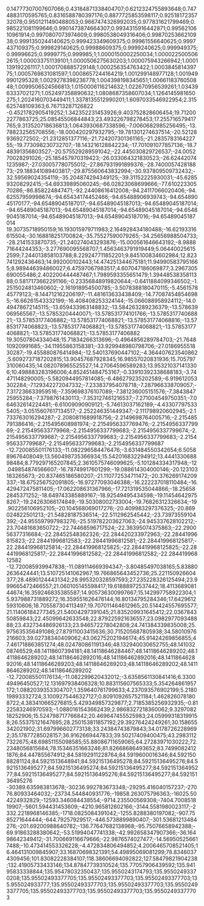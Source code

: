 0.14777307007607066;0.43184871338404707;0.6212324755893648;0.7474883170595765;0.8316588780397176;0.8877725853598117;0.9251817235732078;0.9501211490488053;0.9667474326992035;0.977831621799469;0.985221081199646;0.9901473874664307;0.9934315916442871;0.9956210610961914;0.9970807073974609;0.9980538049316406;0.9987025366210938;0.9991350244140625;0.999423349609375;0.99961556640625;0.9997437109375;0.999829140625;0.99988609375;0.9999240625;0.999949375;0.99996625;0.9999775;0.999985;1;1.0000150002250034;1.0000225005062615;1.000033751139101;1.0000506275630203;1.000075943266942;1.0001139192261117;1.0001708885729148;1.000256354763422;1.000384581439775;1.0005769831081597;1.0008657244164219;1.001299148977128;1.0019499901295328;1.0029278398236778;1.004398198345651;1.0066118376050848;1.0099506524566813;1.0150006116214632;1.022670956539261;1.0343963337021271;1.052497358890632;1.0808687358607034;1.1264145981650275;1.2024160703449411;1.3378135512990201;1.6097033546922954;2.315625748109363;6.76713287126822
-0.4521782905419252;1.342352231453926;9.403752828606454;19.712002277863725;25.08545506844843;23.493226798278453;17.255716579417765;9.313520718636813;1.0643930687338596;-7.0060682985256495;-13.788232565708556;-18.000420297932795;-19.781301274637514;-20.521289369272502;-21.2312851377116;-21.724207301361165;-21.283578316422755;-19.773098230732707;-18.143216128842234;-17.701091077857136;-18.748391356803527;-20.575529289591042;-22.445030829726537;-24.005270028291026;-25.185457970319423;-26.033064321830523;-26.624420741235987;-27.030057780755012;-27.867931991899376;-28.740005742818873;-29.188341089403817;-29.875560643832994;-30.937809509732432;-32.59569024354119;-35.204874294349125;-39.31152225930031;-45.628593208292415;-54.69339895060245;-66.02823068699666;-77.61022330570286;-86.858224847471;-92.24408616412008;-94.24117066020406;-94.62557959998674;-94.65434174452466;-94.65488906939743;-94.65489045170177;-94.65489045187017;-94.65489045187013;-94.65489045187014;-94.65489045187013;-94.65489045187014;-94.65489045187014;-94.65489045187014;-94.65489045187013;-94.65489045187016;-94.65489045187014
19.30735718950159;16.193015979711983;2.164928434180488;-16.62193316615504;-30.168818251700824;-35.75527590079265;-34.25656988504733;-28.2141533870735;-21.240274043293876;-15.000561646643192;-8.988871644244353;-3.277690095568707;1.4563463791919449;5.064400256152599;7.244013858103788;8.229247711852201;9.845100834602984;12.823741292436463;14.992000102443;14.474251344675181;11.949905837951665;8.989446394860027;6.47597067983517;4.607047186069877;3.2967305690055486;2.402200444487467;1.7989593355651479;1.3944853835811388;0.5817173662291166;-0.23356848919820644;-0.6411884099346502;-1.2515024813460602;-2.161918954500785;-3.5078388180470115;-5.456157845779123;-8.144712162206197;-11.481613633438409;-14.770874548546985;-16.66261543332199;-16.408408253324144;-15.066088958924112;-14.049478672145115;-13.659433963148832;-13.584263289236379;-13.578639069565567;-13.57853204440071;-13.578531774101766;-13.578531774068821;-13.57853177406882;-13.578531774068821;-13.578531774068816;-13.578531774068823;-13.578531774068821;-13.578531774068821;-13.578531774068821;-13.578531774068821;-13.57853177406882
19.30507804334048;15.71834266313696;-0.4964856289784703;-21.764810920991685;-34.11955863158381;-33.929948980798706;-27.018695551830287;-19.455880876414984;-12.540137690447102;-4.364407623540862;5.6092737187202815;13.90457687928345;16.98557020831936;15.705797310060435;14.082078965525527;14.27064596589283;13.953210371413306;10.498883283196006;4.852451484753167;-0.33910392338688183;-3.74471148290005;-5.5820944957814085;-6.486279235202589;-6.919612053302284;-7.129342272047332;-7.233837954078718;-7.287966338709057;-7.317236633959516;-7.359698376107089;-7.381236005151576;-7.384384725955284;-7.3798761430113;-7.353127461216537;-7.271004549750351;-7.064632614224481;-6.61009090909121;-5.74613037162189;-4.433077975335405;-3.0515607617134517;-2.252246351449347;-2.111798920602945;-2.1733763016294287;-2.2080811689918756;-2.2149698764005716;-2.215485791386416;-2.215495608981974;-2.2154956337769476;-2.215495633779969;-2.215495633779968;-2.2154956337799683;-2.2154956337799674;-2.2154956337799687;-2.2154956337799683;-2.2154956337799683;-2.2154956337799687;-2.2154956337799683;-2.2154956337799687
-12.720085501176133;-11.082296584476476;-3.631484550342654;6.505889676408049;13.560498735366934;15.542016832294912;13.444133068898484;8.779297165207845;2.3610575746099625;-5.101284334317948;-12.049854874566607;-16.78749917601299;-19.088614304000146;-20.123103183265673;-20.837465186580207;-21.110772534711472;-20.376269174209337;-18.675256752091805;-16.97277093046388;-16.222237018110484;-16.429472475811405;-17.062208631367966;-17.721319535044866;-18.256582845371252;-18.649743385889167;-18.92549495434598;-19.114546429758267;-19.24263066174849;-19.50308002733004;-19.76826312326634;-19.902256106952105;-20.104568069017276;-20.409983297376325;-20.869024822501213;-21.54828187536514;-22.5112962545442;-23.73973559104392;-24.955597997983276;-25.519782203627063;-24.945337628102212;-23.70481683650722;-22.74468596717524;-22.36395074375863;-22.290056377316684;-22.28452548362326;-22.284420233972963;-22.28441996815823;-22.28441996812583;-22.28441996812581;-22.284419968125817;-22.284419968125814;-22.284419968125825;-22.284419968125825;-22.284419968125817;-22.28441996812582;-22.28441996812582;-22.28441996812582
-12.720085939947838;-11.089114669394347;-3.80485497038165;5.838802636424441;13.510725141062967;19.766865643452736;25.221150926604377;28.48901244431342;28.995320328597593;27.235228326125494;23.999665472466557;21.060105145598417;19.61888972537442;18.411368908144674;16.359246835385587;14.905736300997667;15.142997758922304;15.937988731889272;16.359551626476144;16.80134795284346;17.642961259310606;18.705587304113497;19.707011464612965;20.514424557695577;21.11406184277345;21.54004297391045;21.835209931645412;22.036784350859843;22.45099642633548;22.879225921636557;23.098297709348888;23.432734486926133;23.946572278042808;24.741384339835008;25.975635356491086;27.87911003415636;30.715205687805938;34.58010976216603;39.02738340409062;43.062752021946174;45.91424269856855;47.461718863851274;48.024780861191346;48.132940030652755;48.14103208746529;48.14118607394181;48.14118646284467;48.14118646289202;48.14118646289202;48.141186462892016;48.141186462892016;48.141186462892016;48.14118646289203;48.14118646289203;48.14118646289202;48.14118646289202;48.14118646289202
-12.720085501176134;-11.082299620432012;-3.6358561130841416;6.330049496450527;12.131697938406328;10.883115607565333;5.354264861957172;1.0882039353304707;1.359640761799633;4.237093576902199;5.218019893332724;3.1009275446327127;0.8091092657521184;1.4628260781808722;4.383410665276815;5.429349857329877;2.7185385256932935;-0.8122583246970593;-1.0880161543662439;2.9868327218360062;9.329708218252906;15.524798717766842;20.469647455525983;24.059993183199158;26.55375121647695;28.250153811857192;29.39276424249261;30.158655342021902;31.697996602773138;33.24384743879843;34.01787262289692;35.17877285028157;36.9162669447833;39.50217409400475;43.29831127322675;48.69851155098585;55.88086711659065;64.27283971030222;72.2348056815684;78.15346351663246;81.82668686493652;83.74990824121876;84.447855674912;84.58192911228764;84.5919600016346;84.59215088281124;84.5921513648941;84.59215136495278;84.59215136495276;84.59215136495277;84.59215136495274;84.59215136495277;84.59215136495277;84.59215136495277;84.59215136495276;84.59215136495277;84.59215136495276
-30389.635983813678;-30236.992783673348;-29295.416040157237;-27076.80933464032;-23734.544840931776;-19858.263075796363;-16025.504224932829;-12593.346084438554;-9714.235500569308;-7404.700851819907;-5601.594431453609;-4210.965812602166;-3144.5581980023117;-2332.2218968146385;-1718.0825084391042;-1255.8288380197082;-907.7585271644444;-644.79257929517;-446.5738899890407;-301.53681213484276;-201.69200988640782;-136.77647682138968;-95.75076658942388;-69.91863288380642;-53.51994047741338;-42.992658347907366;-36.16498642349412;-31.700669116679666;-22.9876574027477;-14.569505256617488;-10.473414553326228;-4.472834806494852;4.2006465708521405;16.464131009845907;33.16870698321391;54.49895069081299;78.83460374309456;101.83082228384107;118.38606694092822;127.58479821904238;132.41905733433146;134.87847739310524;135.77057906439592;135.94195833338844;135.95478032350437;135.9550243174793;135.95502493370208;135.95502493377705;135.95502493377703;135.95502493377703;135.955024933777;135.95502493377703;135.95502493377703;135.95502493377705;135.95502493377703;135.95502493377703;135.95502493377703
